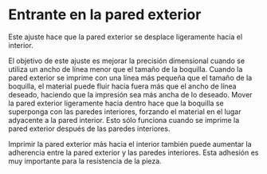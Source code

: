 Entrante en la pared exterior
====
Este ajuste hace que la pared exterior se desplace ligeramente hacia el interior.

El objetivo de este ajuste es mejorar la precisión dimensional cuando se utiliza un ancho de línea menor que el tamaño de la boquilla. Cuando la pared exterior se imprime con una línea más pequeña que el tamaño de la boquilla, el material puede fluir hacia fuera más que el ancho de línea deseado, haciendo que la impresión sea más ancha de lo deseado. Mover la pared exterior ligeramente hacia dentro hace que la boquilla se superponga con las paredes interiores, forzando el material en el lugar adyacente a la pared interior. Esto sólo funciona cuando se imprime la pared exterior después de las paredes interiores.

Imprimir la pared exterior más hacia el interior también puede aumentar la adherencia entre la pared exterior y las paredes interiores. Esta adhesión es muy importante para la resistencia de la pieza.